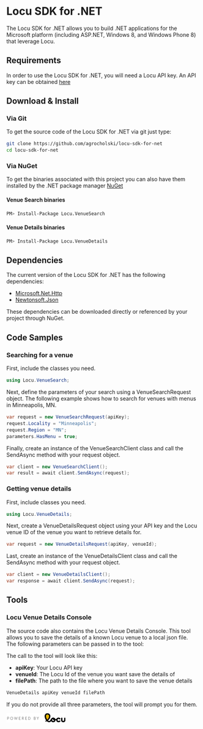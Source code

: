 Locu SDK for .NET
================

The Locu SDK for .NET allows you to build .NET applications for the Microsoft platform (including ASP.NET, Windows 8, and Windows Phone 8) that leverage Locu.

## Requirements

In order to use the Locu SDK for .NET, you will need a Locu API key. An API key can be obtained [here](https://dev.locu.com)

## Download & Install

### Via Git

To get the source code of the Locu SDK for .NET via git just type:

```bash
git clone https://github.com/agrocholski/locu-sdk-for-net
cd locu-sdk-for-net
```

### Via NuGet

To get the binaries associated with this project you can also have them installed by the .NET package manager [NuGet](http://www.nuget.org)

#### Venue Search binaries
```bash
PM> Install-Package Locu.VenueSearch
```

#### Venue Details binaries
```bash
PM> Install-Package Locu.VenueDetails
```

## Dependencies

The current version of the Locu SDK for .NET has the following dependencies:

- [Microsoft.Net.Http](https://www.nuget.org/packages/Microsoft.Net.Http/)
- [Newtonsoft.Json](https://www.nuget.org/packages/Newtonsoft.Json/)

These dependencies can be downloaded directly or referenced by your project through NuGet.

## Code Samples

### Searching for a venue

First, include the classes you need.

```csharp
using Locu.VenueSearch;
```

Next, define the parameters of your search using a VenueSearchRequest object. The following example shows how to search for venues with menus in Minneapolis, MN.

```csharp
var request = new VenueSearchRequest(apiKey);
request.Locality = "Minneapolis";
request.Region = "MN";
parameters.HasMenu = true;
```

Finally, create an instance of the VenueSearchClient class and call the SendAsync method with your request object.

```csharp
var client = new VenueSearchClient();
var result = await client.SendAsync(request);
```

### Getting venue details

First, include classes you need.

```csharp
using Locu.VenueDetails;
```

Next, create a VenueDetailsRequest object using your API key and the Locu venue ID of the venue you want to retrieve details for.

```csharp
var request = new VenueDetailsRequest(apiKey, venueId);
```

Last, create an instance of the VenueDetailsClient class and call the SendAsync method with your request object.

```csharp
var client = new VenueDetailsClient();
var response = await client.SendAsync(request);
```

## Tools

### Locu Venue Details Console

The source code also contains the Locu Venue Details Console. This tool allows you to save the details of a known Locu venue to a local json file. The following parameters can be passed in to the tool:

The call to the tool will look like this:

- __apiKey__: Your Locu API key
- __venueId__: The Locu Id of the venue you want save the details of
- __filePath__: The path to the file where you want to save the venue details

```bash
VenueDetails apiKey venueId filePath
```

If you do not provide all three parameters, the tool will prompt you for them.

![Powered by Locu](/docs/images/Locu/poweredby-color.png)
